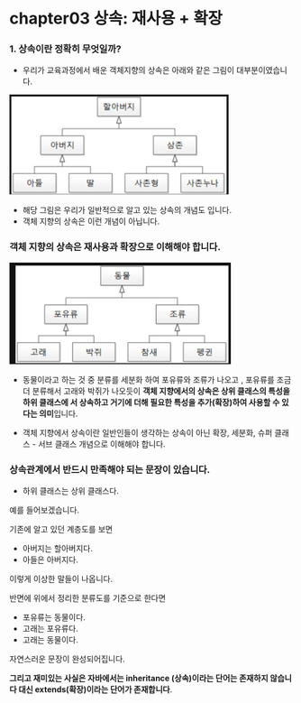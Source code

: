 # chapter03 상속: 재사용 + 확장

### 1. 상속이란 정확히 무엇일까?

- 우리가 교육과정에서 배운 객체지향의 상속은 아래와 같은 그림이 대부분이였습니다.

![image-20241224002145428](https://raw.githubusercontent.com/CUCU7103/save-image-repo/main/image/image-20241224002145428.png)

- 해당 그림은 우리가 일반적으로 알고 있는 상속의 개념도 입니다.
- 객체 지향의 상속은 이런 개념이 아닙니다.



### 객체 지향의 상속은 재사용과 확장으로 이해해야 합니다.

![image-20241224002118567](https://raw.githubusercontent.com/CUCU7103/save-image-repo/main/image/image-20241224002118567.png)

- 동물이라고 하는 것 중 분류를 세분화 하여 포유류와 조류가 나오고 , 포유류를 조금 더 분류해서 고래와 박쥐가 나오듯이 **객체 지향에서의 상속은 상위 클래스의 특성을 하위 클래스에 서 상속하고 거기에 더해 필요한 특성을 추가(확장)하여 사용할 수 있다는 의미**입니다.

- 객체 지향에서 상속이란 일반인들이 생각하는 상속이 아닌 확장, 세분화, 슈퍼 클래스 - 서브 클래스 개념으로 이해해야 합니다.



### 상속관계에서 반드시 만족해야 되는 문장이 있습니다.

- 하위 클래스는 상위 클래스다.

예를 들어보겠습니다.

기존에 알고 있던 계층도를 보면

- 아버지는 할아버지다.
- 아들은 아버지다.

이렇게 이상한 말들이 나옵니다.

반면에 위에서 정리한 분류도를 기준으로 한다면

- 포유류는 동물이다. 
- 고래는 포유류다.
- 고래는 동물이다.

자연스러운 문장이 완성되어집니다.



**그리고 재미있는 사실은 자바에서는 inheritance (상속)이라는 단어는 존재하지 않습니다 대신 extends(확장)이라는 단어가 존재합니다**.





